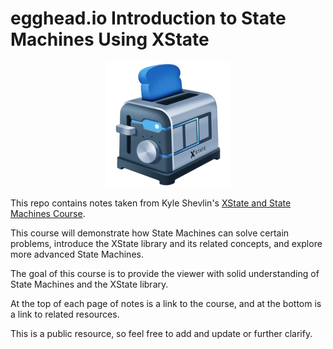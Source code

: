 # egghead.io Introduction to State Machines Using XState

<p align="center"><img src="XState.png" width="200"></p>

This repo contains notes taken from Kyle Shevlin's [XState and State Machines Course](https://egghead.io/courses/introduction-to-state-machines-using-xstate).

This course will demonstrate how State Machines can solve certain problems, introduce the XState library and its related concepts, and explore more advanced State Machines.

The goal of this course is to provide the viewer with solid understanding of State Machines and the XState library.

At the top of each page of notes is a link to the course, and at the bottom is a link to related resources.

This is a public resource, so feel free to add and update or further clarify.